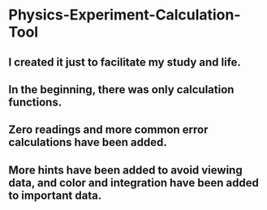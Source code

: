# Physics-Experiment-Calculation-Tool
## I created it just to facilitate my study and life.
## In the beginning, there was only calculation functions. 
## Zero readings and more common error calculations have been added.
## More hints have been added to avoid viewing data, and color and integration have been added to important data.
